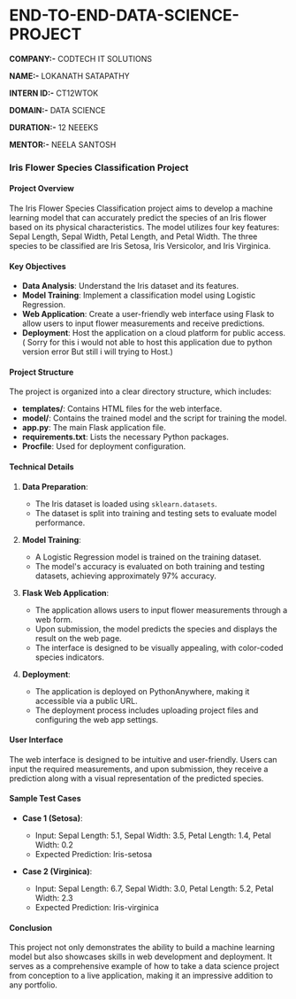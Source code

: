 # END-TO-END-DATA-SCIENCE-PROJECT

**COMPANY:-** CODTECH IT SOLUTIONS

**NAME:-** LOKANATH SATAPATHY

**INTERN ID:-** CT12WTOK

**DOMAIN:-** DATA SCIENCE

**DURATION:-** 12 NEEEKS

**MENTOR:-** NEELA SANTOSH


### **Iris Flower Species Classification Project**

#### **Project Overview**
The Iris Flower Species Classification project aims to develop a machine learning model that can accurately predict the species of an Iris flower based on its physical characteristics. The model utilizes four key features: Sepal Length, Sepal Width, Petal Length, and Petal Width. The three species to be classified are Iris Setosa, Iris Versicolor, and Iris Virginica.

#### **Key Objectives**
- **Data Analysis**: Understand the Iris dataset and its features.
- **Model Training**: Implement a classification model using Logistic Regression.
- **Web Application**: Create a user-friendly web interface using Flask to allow users to input flower measurements and receive predictions.
- **Deployment**: Host the application on a cloud platform for public access.( Sorry for this i would not able to host this application due to python version error But still i will trying to Host.)

#### **Project Structure**
The project is organized into a clear directory structure, which includes:
- **templates/**: Contains HTML files for the web interface.
- **model/**: Contains the trained model and the script for training the model.
- **app.py**: The main Flask application file.
- **requirements.txt**: Lists the necessary Python packages.
- **Procfile**: Used for deployment configuration.

#### **Technical Details**
1. **Data Preparation**:
   - The Iris dataset is loaded using `sklearn.datasets`.
   - The dataset is split into training and testing sets to evaluate model performance.

2. **Model Training**:
   - A Logistic Regression model is trained on the training dataset.
   - The model's accuracy is evaluated on both training and testing datasets, achieving approximately 97% accuracy.

3. **Flask Web Application**:
   - The application allows users to input flower measurements through a web form.
   - Upon submission, the model predicts the species and displays the result on the web page.
   - The interface is designed to be visually appealing, with color-coded species indicators.

4. **Deployment**:
   - The application is deployed on PythonAnywhere, making it accessible via a public URL.
   - The deployment process includes uploading project files and configuring the web app settings.

#### **User  Interface**
The web interface is designed to be intuitive and user-friendly. Users can input the required measurements, and upon submission, they receive a prediction along with a visual representation of the predicted species.

#### **Sample Test Cases**
- **Case 1 (Setosa)**:
  - Input: Sepal Length: 5.1, Sepal Width: 3.5, Petal Length: 1.4, Petal Width: 0.2
  - Expected Prediction: Iris-setosa

- **Case 2 (Virginica)**:
  - Input: Sepal Length: 6.7, Sepal Width: 3.0, Petal Length: 5.2, Petal Width: 2.3
  - Expected Prediction: Iris-virginica

#### **Conclusion**
This project not only demonstrates the ability to build a machine learning model but also showcases skills in web development and deployment. It serves as a comprehensive example of how to take a data science project from conception to a live application, making it an impressive addition to any portfolio.
